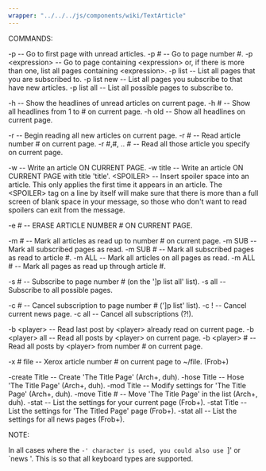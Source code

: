```yaml
---
wrapper: "../../../js/components/wiki/TextArticle"
---
```

COMMANDS:

  -p              -- Go to first page with unread articles.
  -p #            -- Go to page number #.
  -p &lt;expression&gt; -- Go to page containing &lt;expression&gt; or, if there is more
                     than one, list all pages containing &lt;expression&gt;.
  -p list         -- List all pages that you are subscribed to.
  -p list new     -- List all pages you subscribe to that have new articles.
  -p list all     -- List all possible pages to subscribe to.

  -h              -- Show the headlines of unread articles on current page.
  -h #            -- Show all headlines from 1 to # on current page.
  -h old          -- Show all headlines on current page.

  -r              -- Begin reading all new articles on current page.
  -r #            -- Read article number # on current page.
  -r #,#, .. #    -- Read all those article you specify on current page.

  -w              -- Write an article ON CURRENT PAGE.
  -w title        -- Write an article ON CURRENT PAGE with title 'title'.
  &lt;SPOILER&gt;       -- Insert spoiler space into an article.  This only applies 
                     the first time it appears in an article.  The &lt;SPOILER&gt; 
                     tag on a line by itself will make sure that there is 
                     more than a full screen of blank space in your message, 
                     so those who don't want to read spoilers can exit from 
                     the message.

  -e #            -- ERASE ARTICLE NUMBER # ON CURRENT PAGE.

  -m #            -- Mark all articles as read up to number # on current page.
  -m SUB          -- Mark all subscribed pages as read.
  -m SUB #        -- Mark all subscribed pages as read to article #.
  -m ALL          -- Mark all articles on all pages as read.
  -m ALL #        -- Mark all pages as read up through article #.

  -s #            -- Subscribe to page number # (on the ']p list all' list).
  -s all          -- Subscribe to all possible pages.

  -c #            -- Cancel subscription to page number # (']p list' list).
  -c !            -- Cancel current news page.
  -c all          -- Cancel all subscriptions (?!).

  -b &lt;player&gt;     -- Read last post by &lt;player&gt; already read on current page.
  -b &lt;player&gt; all -- Read all posts by &lt;player&gt; on current page.
  -b &lt;player&gt; #   -- Read all posts by &lt;player&gt; from number # on current page.

  -x # file       -- Xerox article number # on current page to ~/file. (Frob+)

  -create Title   -- Create 'The Title Page' (Arch+, duh).
  -hose Title     -- Hose 'The Title Page' (Arch+, duh).
  -mod Title      -- Modify settings for 'The Title Page' (Arch+, duh).
  -move Title #   -- Move 'The Title Page' in the list (Arch+, duh).
  -stat           -- List the settings for your current page (Frob+).
  -stat Title     -- List the settings for 'The Titled Page' page (Frob+).
  -stat all       -- List the settings for all news pages (Frob+).

NOTE:

  In all cases where the `-' character is used, you could also use `]' or
  `news '.  This is so that all keyboard types are supported.
